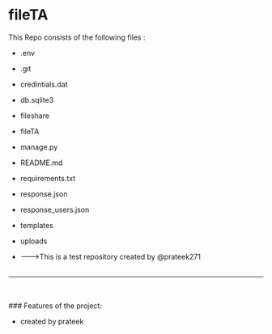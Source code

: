 # fileTA
This Repo consists of the following files :
- .env
- .git
- credintials.dat
- db.sqlite3
- fileshare
- fileTA
- manage.py
- README.md
- requirements.txt
- response.json
- response_users.json
- templates
- uploads




- --->This is a test repository created by @prateek271
<br><br>
---
<br><br>###	Features of the project:
<br>


-  created by prateek